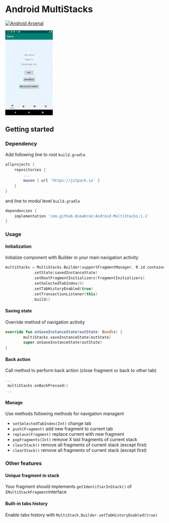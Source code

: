Android MultiStacks      
===================  
[![Android Arsenal]( https://img.shields.io/badge/Android%20Arsenal-Android--MultiStacks-green.svg?style=flat )]( https://android-arsenal.com/details/1/8026 )

<img src="https://github.com/DimaKron/Android-MultiStacks/blob/master/sample.gif" width="30%">

## Getting started

### Dependency

Add following line to root `build.gradle`

```groovy
allprojects {
    repositories {
        ...
        maven { url 'https://jitpack.io' }
    }
}
```

and line to modul level `build.gradle`

```groovy
dependencies {
    implementation 'com.github.DimaKron:Android-MultiStacks:1.1'
}
```

### Usage

#### Initialization
Initialize component with Builder in your main navigation activity

```kotlin
multiStacks = MultiStacks.Builder(supportFragmentManager, R.id.containerLayout)
            .setState(savedInstanceState)
            .setRootFragmentInitializers(fragmentInitializers)
            .setSelectedTabIndex(0)
            .setTabHistoryEnabled(true)
            .setTransactionListener(this)
            .build()
```

#### Saving state

Override method of navigation activity

```kotlin
override fun onSaveInstanceState(outState: Bundle) {
        multiStacks.saveInstanceState(outState)
        super.onSaveInstanceState(outState)
}
```

#### Back action

Call method to perform back action (close fragment or back to other tab)

```kotlin
...
 multiStacks.onBackPressed()
...
```

#### Manage

Use methods following methods for navigation managent

- `setSelectedTabIndex(Int)` change tab
- `push(Fragment)` add new fragment to current tab
- `replace(Fragment)` replace current with new fragment
- `popFragments(Int)` remove X last fragments of current stack
- `clearStack()` remove all fragments of current stack (except first)
- `clearStack()` remove all fragments of current stack (except first)

### Other features

#### Unique fragment in stack

Your fragment should implements `getIdentifierInStack()` of `IMultiStackFragment`interface

#### Built-in tabs history

Enable tabs history with `MultiStack.Builder.setTabHistoryEnabled(true)`
